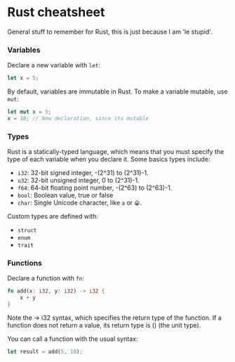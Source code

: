 # Rust cheatsheet
General stuff to remember for Rust, this is just because I am 'le stupid'.

### Variables
Declare a new variable with `let`:
```rust
let x = 5;
```
By default, variables are immutable in Rust. To make a variable mutable, use `mut`:
```rust
let mut x = 5;
x = 10; // New declaration, since its mutable
```

### Types
Rust is a statically-typed language, which means that you must specify the type of each variable when you declare it. Some basics types include:

* `i32`: 32-bit signed integer, -(2^31) to (2^31)-1.
* `u32`: 32-bit unsigned integer, 0 to (2^31)-1.
* `f64`: 64-bit floating point number, -(2^63) to (2^63)-1.
* `bool`: Boolean value, true or false
* `char`: Single Unicode character, like `a` or `😁`.

Custom types are defined with:

* `struct`
* `enum`
* `trait`

### Functions
Declare a function with `fn`:

```rust
fn add(x: i32, y: i32) -> i32 {
    x + y
}
```
Note the -> i32 syntax, which specifies the return type of the function. If a function does not return a value, its return type is () (the unit type).

You can call a function with the usual syntax:

```rust
let result = add(5, 10);
```
